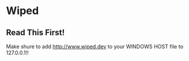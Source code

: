 # Wiped 

## Read This First!
Make shure to add http://www.wiped.dev to your WINDOWS HOST file to 127.0.0.1!!